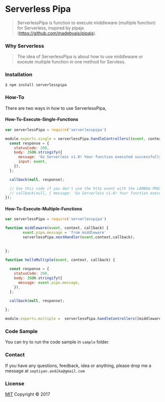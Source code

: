 # Serverless Pipa

> ServerlessPipa is function to execute middleware (multiple function) for Serverless, inspired by pipajs (https://github.com/madebyais/pipajs).

### Why Serverless

> The idea of ServerlessPipa is about how to use middleware or exceute multiple function in one method for Servless.

### Installation

```bash
$ npm install serverlesspipa
```

### How-To

There are two ways in how to use ServerlessPipa,

#### How-To-Execute-Single-Functions
```js
var serverlessPipa = require('serverlesspipa')

module.exports.single = serverlessPipa.handleControllers((event, context, callback)=>{
  const response = {
    statusCode: 200,
    body: JSON.stringify({
      message: 'Go Serverless v1.0! Your function executed successfully!',
      input: event,
    }),
  };

  callback(null, response);

  // Use this code if you don't use the http event with the LAMBDA-PROXY integration
  // callback(null, { message: 'Go Serverless v1.0! Your function executed successfully!', event });
});

```

#### How-To-Execute-Multiple-Functions

```js
var serverlessPipa = require('serverlesspipa')

function middleware(event, context, callback) {
        event.pipa.message = 'from middleware'
        serverlessPipa.nextHandler(event,context,callback);
        
    
};

function helloMultiple(event, context, callback) {
        
  const response = {
    statusCode: 200,
    body: JSON.stringify({
      message: event.pipa.message,
    }),
  };

  callback(null, response);
    
};

module.exports.multiple =  serverlessPipa.handleControllers([middleware,helloMultiple]);

```

### Code Sample

You can try to run the code sample in `sample` folder.

### Contact

If you have any questions, feedback, idea or anything, please drop me a message at `septiyan.andika@gmail.com`

### License

  [MIT](LICENSE) Copyright © 2017